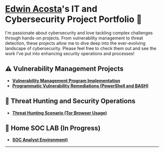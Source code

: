 # <a href="https://www.linkedin.com/in/acostaea3/">Edwin Acosta</a>'s IT and Cybersecurity Project Portfolio 🔐

I'm passionate about cybersecurity and love tackling complex challenges through hands-on projects. From vulnerability management to threat detection, these projects allow me to dive deep into the ever-evolving landscape of cybersecurity. Please feel free to check them out and see the work I’ve put into enhancing security operations and processes!


## ⚠️ Vulnerability Management Projects

- **[Vulnerability Management Program Implementation](https://github.com/acostaea3/Threat-Hunting-Lab)**
- **[Programmatic Vulnerability Remediations (PowerShell and BASH)]()**

## 🚨 Threat Hunting and Security Operations

- **[Threat Hunting Scenario (Tor Browser Usage)](https://github.com/acostaea3/Threat-Hunting-Lab)**

## 🚨 Home SOC LAB (In Progress)

- **[SOC Analyst Environment)](https://github.com/acostaea3/)**

<hr/>
